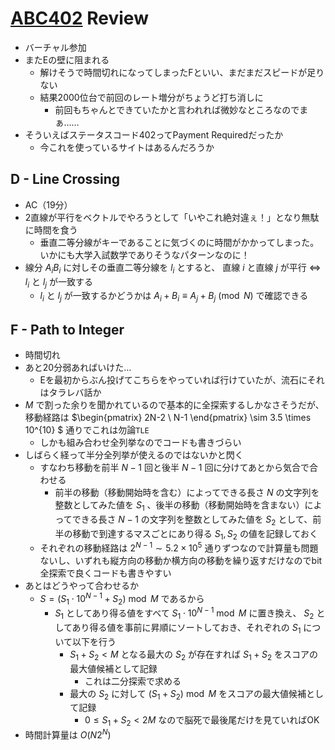 # [ABC402](https://atcoder.jp/contests/abc402/tasks/abc402_d) Review
- バーチャル参加
- またEの壁に阻まれる
  - 解けそうで時間切れになってしまったFといい、まだまだスピードが足りない
  - 結果2000位台で前回のレート増分がちょうど打ち消しに
    - 前回もちゃんとできていたかと言われれば微妙なところなのでまぁ……
- そういえばステータスコード402ってPayment Requiredだったか
  - 今これを使っているサイトはあるんだろうか

## D - Line Crossing
- AC（19分）
- 2直線が平行をベクトルでやろうとして「いやこれ絶対違ぇ！」となり無駄に時間を食う
  - 垂直二等分線がキーであることに気づくのに時間がかかってしまった。いかにも大学入試数学でありそうなパターンなのに！
- 線分 $A_iB_i$ に対しその垂直二等分線を $l_i$ とすると、 直線 $i$ と直線 $j$ が平行 $\Leftrightarrow$ $l_i$ と $l_j$ が一致する
  - $l_i$ と $l_j$ が一致するかどうかは $A_i + B_i \equiv A_j + B_j \pmod N$ で確認できる

## F - Path to Integer
- 時間切れ
- あと20分弱あればいけた…
  - Eを最初からぶん投げてこちらをやっていれば行けていたが、流石にそれはタラレバ話か
- $M$ で割った余りを聞かれているので基本的に全探索するしかなさそうだが、移動経路は $\begin{pmatrix} 2N-2 \\ N-1 \end{pmatrix} \sim 3.5 \times 10^{10} $ 通りでこれは勿論`TLE`
  - しかも組み合わせ全列挙なのでコードも書きづらい
- しばらく経って半分全列挙が使えるのではないかと閃く
  - すなわち移動を前半 $N-1$ 回と後半 $N-1$ 回に分けてあとから気合で合わせる
    - 前半の移動（移動開始時を含む）によってできる長さ $N$ の文字列を整数としてみた値を $S_1$ 、後半の移動（移動開始時を含まない）によってできる長さ $N-1$ の文字列を整数としてみた値を $S_2$ として、前半の移動で到達するマスごとにあり得る $S_1, S_2$ の値を記録しておく
  - それぞれの移動経路は $2^{N-1} \sim 5.2 \times 10^5$ 通りずつなので計算量も問題ないし、いずれも縦方向の移動か横方向の移動を繰り返すだけなのでbit全探索で良くコードも書きやすい
- あとはどうやって合わせるか
  - $S = (S_1 \cdot 10^{N-1} + S_2) \bmod M$ であるから
    - $S_1$ としてあり得る値をすべて $S_1 \cdot 10^{N-1} \bmod M$ に置き換え、 $S_2$ としてあり得る値を事前に昇順にソートしておき、それぞれの $S_1$ について以下を行う
      - $S_1 + S_2 < M$ となる最大の $S_2$ が存在すれば $S_1 + S_2$ をスコアの最大値候補として記録
        - これは二分探索で求める
      - 最大の $S_2$ に対して $(S_1 + S_2) \bmod M$ をスコアの最大値候補として記録
        - $0 \leq S_1 + S_2 < 2M$ なので脳死で最後尾だけを見ていればOK
- 時間計算量は $O(N2^N)$
